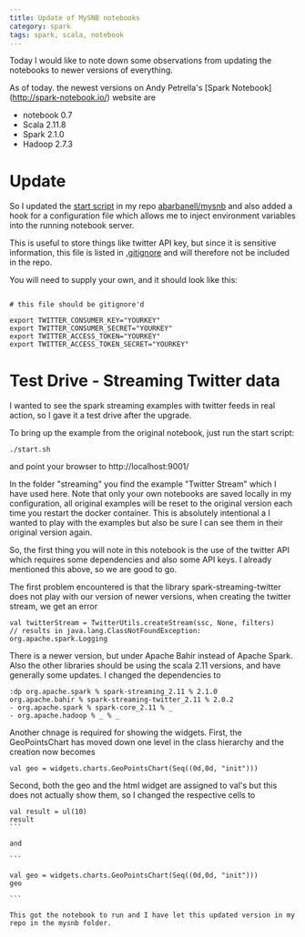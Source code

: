 ```yaml
---
title: Update of MySNB notebooks
category: spark
tags: spark, scala, notebook
---
```


Today I would like to note down some observations from 
updating the notebooks to newer versions of everything. 

As of today. the newest versions on Andy Petrella's [Spark Notebook]
(http://spark-notebook.io/) website are 

- notebook 0.7
- Scala 2.11.8
- Spark 2.1.0
- Hadoop 2.7.3

# Update

So I updated the [start
script](https://github.com/abarbanell/mysnb/blob/master/start.sh)
in my repo [abarbanell/mysnb](https://github.com/abarbanell/mysnb)
and also added a hook for a configuration file which allows me to
inject environment variables into the running notebook server.

This is  useful to store things like twitter API key, but since
it is sensitive information, this file is listed in 
[.gitignore](https://github.com/abarbanell/mysnb/blob/master/.gitignore)
and will therefore not be included in the repo.

You will need to supply your own, and it should look like this:

```

# this file should be gitignore'd
 
export TWITTER_CONSUMER_KEY="YOURKEY"
export TWITTER_CONSUMER_SECRET="YOURKEY"
export TWITTER_ACCESS_TOKEN="YOURKEY"
export TWITTER_ACCESS_TOKEN_SECRET="YOURKEY"

```

# Test Drive - Streaming Twitter data

I wanted to see the spark streaming examples with twitter feeds 
in real action, so I gave it a test drive after the upgrade. 

To bring up the example from the original notebook, just run the 
start script: 

```
./start.sh
```

and point your browser to http://localhost:9001/

In the folder "streaming" you find the example "Twitter Stream" which 
I have used here. Note that only your own notebooks are saved locally 
in my configuration, all original examples will be reset to the original 
version each time you restart the docker container. This is absolutely 
intentional a I wanted to play with the examples but also be sure I can 
see them in their original version again. 

So, the first thing you will note in this notebook is the use of 
the twitter API which requires some dependencies and also some API keys.
I already mentioned this above, so we are good to go. 

The first problem encountered is that the library spark-streaming-twitter 
does not play with our version of newer versions, when creating the twitter 
stream, we get an error 

```
val twitterStream = TwitterUtils.createStream(ssc, None, filters)
// results in java.lang.ClassNotFoundException: org.apache.spark.Logging
```

There is a newer version, but under Apache Bahir instead of Apache
Spark. Also the other libraries should be using the scala 2.11 versions, 
and have generally some updates. I changed the dependencies to

```
:dp org.apache.spark % spark-streaming_2.11 % 2.1.0
org.apache.bahir % spark-streaming-twitter_2.11 % 2.0.2
- org.apache.spark % spark-core_2.11 % _
- org.apache.hadoop % _ % _
```

Another chnage is required for showing the widgets. 
First, the GeoPointsChart has moved down one level in the class hierarchy 
and the creation now becomes 

```
val geo = widgets.charts.GeoPointsChart(Seq((0d,0d, "init")))
```

Second, both the geo and the html widget are assigned to val's but this does 
not actually show them, so I changed the respective cells to 

````
val result = ul(10)
result
```

and 

```

val geo = widgets.charts.GeoPointsChart(Seq((0d,0d, "init")))
geo

```

This got the notebook to run and I have let this updated version in my 
repo in the mysnb folder.


